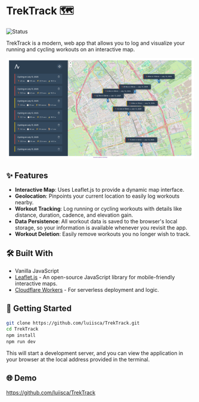 #  TrekTrack 🗺️

![Status](https://img.shields.io/badge/status-completed-green)

TrekTrack is a modern, web app that allows you to log and visualize your running and cycling workouts on an interactive map.

![Screenshot](preview.png)

## ✨ Features

- **Interactive Map**: Uses Leaflet.js to provide a dynamic map interface.
- **Geolocation**: Pinpoints your current location to easily log workouts nearby.
- **Workout Tracking**: Log running or cycling workouts with details like distance, duration, cadence, and elevation gain.
- **Data Persistence**: All workout data is saved to the browser's local storage, so your information is available whenever you revisit the app.
- **Workout Deletion**: Easily remove workouts you no longer wish to track.

## 🛠️ Built With

- Vanilla JavaScript
- [Leaflet.js](https://leafletjs.com/) - An open-source JavaScript library for mobile-friendly interactive maps.
- [Cloudflare Workers](https://www.cloudflare.com/developer-platform/products/workers/) - For serverless deployment and logic.

## 🚀 Getting Started

```sh
git clone https://github.com/luiisca/TrekTrack.git
cd TrekTrack
npm install
npm run dev
```

This will start a development server, and you can view the application in your browser at the local address provided in the terminal.

## 🌐 Demo

https://github.com/luiisca/TrekTrack
